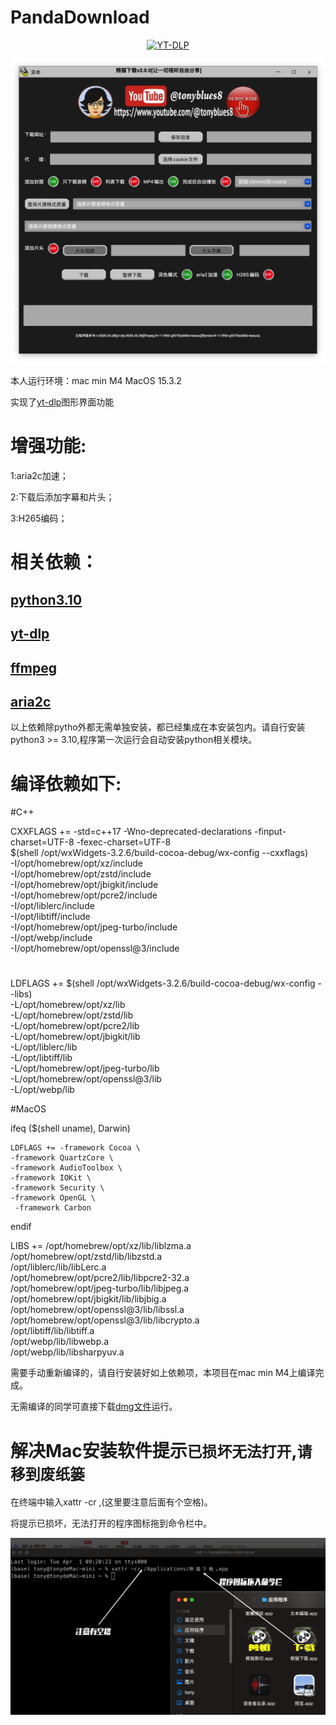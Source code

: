 # PandaDownload
<!-- MANPAGE: BEGIN EXCLUDED SECTION -->
<div align="center">

[![YT-DLP](https://raw.githubusercontent.com/yt-dlp/yt-dlp/master/.github/banner.svg)](#readme)

[![Pandadownload](https://raw.githubusercontent.com/tonyblues8/PandaDownload/refs/heads/main/pic/jp.png)](#readme)

</div>


本人运行环境：mac min M4 MacOS 15.3.2

实现了<a href="https://github.com/yt-dlp/yt-dlp">yt-dlp</a>图形界面功能

# 增强功能:

1:aria2c加速；

2:下载后添加字幕和片头；

3:H265编码；


# 相关依赖：

## <a href="https://www.python.org/">python3.10</a>

## <a href="https://github.com/yt-dlp/yt-dlp">yt-dlp</a>

## <a href="https://github.com/FFmpeg/FFmpeg">ffmpeg</a>

## <a href="https://github.com/aria2/aria2">aria2c</a>


以上依赖除pytho外都无需单独安装，都已经集成在本安装包内。请自行安装python3 >= 3.10,程序第一次运行会自动安装python相关模块。

# 编译依赖如下:

#C++

CXXFLAGS += -std=c++17 -Wno-deprecated-declarations -finput-charset=UTF-8 -fexec-charset=UTF-8 \
            $(shell /opt/wxWidgets-3.2.6/build-cocoa-debug/wx-config --cxxflags) \
            -I/opt/homebrew/opt/xz/include \
            -I/opt/homebrew/opt/zstd/include \
            -I/opt/homebrew/opt/jbigkit/include \
            -I/opt/homebrew/opt/pcre2/include \
            -I/opt/liblerc/include \
            -I/opt/libtiff/include \
            -I/opt/homebrew/opt/jpeg-turbo/include \
            -I/opt/webp/include \
            -I/opt/homebrew/opt/openssl@3/include

#

LDFLAGS += $(shell /opt/wxWidgets-3.2.6/build-cocoa-debug/wx-config --libs) \
           -L/opt/homebrew/opt/xz/lib \
           -L/opt/homebrew/opt/zstd/lib \
           -L/opt/homebrew/opt/pcre2/lib \
           -L/opt/homebrew/opt/jbigkit/lib \
           -L/opt/liblerc/lib \
           -L/opt/libtiff/lib \
           -L/opt/homebrew/opt/jpeg-turbo/lib \
           -L/opt/homebrew/opt/openssl@3/lib \
           -L/opt/webp/lib


#MacOS

ifeq ($(shell uname), Darwin)

    LDFLAGS += -framework Cocoa \
    -framework QuartzCore \
    -framework AudioToolbox \
    -framework IOKit \
    -framework Security \
    -framework OpenGL \
     -framework Carbon

endif


LIBS += /opt/homebrew/opt/xz/lib/liblzma.a \
        /opt/homebrew/opt/zstd/lib/libzstd.a \
        /opt/liblerc/lib/libLerc.a \
        /opt/homebrew/opt/pcre2/lib/libpcre2-32.a \
        /opt/homebrew/opt/jpeg-turbo/lib/libjpeg.a \
        /opt/homebrew/opt/jbigkit/lib/libjbig.a \
        /opt/homebrew/opt/openssl@3/lib/libssl.a \
        /opt/homebrew/opt/openssl@3/lib/libcrypto.a \
        /opt/libtiff/lib/libtiff.a \
        /opt/webp/lib/libwebp.a \
        /opt/webp/lib/libsharpyuv.a

需要手动重新编译的，请自行安装好如上依赖项，本项目在mac min M4上编译完成。

无需编译的同学可直接下载<a href="https://github.com/tonyblues8/PandaDownload/releases">dmg文件</a>运行。


# 解决Mac安装软件提示`已损坏无法打开`,`请移到废纸篓`

在终端中输入xattr -cr ,(这里要注意后面有个空格)。

将提示已损坏，无法打开的程序图标拖到命令栏中。

[![ZPlayer](https://raw.githubusercontent.com/tonyblues8/ZPlayer/refs/heads/main/pic/jp2.png)](#解决Mac安装软件提示`已损坏无法打开`,`请移到废纸篓`)



